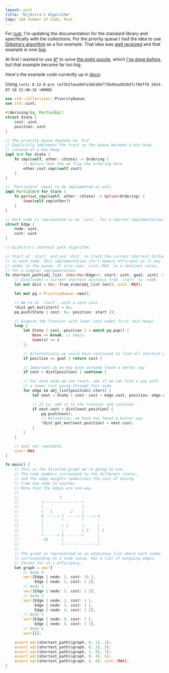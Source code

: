 ```yaml
---
layout: post
title: "Dijkstra's Algorithm"
tags: IDA Summer of Code, Rust
---
```


For [rust][], I'm updating the documentation for the standard library and specifically with the collections. For the priority queue I had the idea to use [Dijkstra's algorithm][dijkstra] as a fun example. That idea was [well received][pr] and that example is now [live][doc].

At first I wanted to use [A\*][] to solve [the eight puzzle][15-puzzle], which [I've done before][eight-post], but that example became far too big.

Here's the example code currently up in [docs][doc]:

Using `rustc 0.12.0-pre (ef352faea84fa16616b773bd9aa5020d7c76bff0 2014-07-18 21:46:32 +0000`)

```rust
use std::collections::PriorityQueue;
use std::uint;

#[deriving(Eq, PartialEq)]
struct State {
    cost: uint,
    position: uint
}

// The priority queue depends on `Ord`.
// Explicitly implement the trait so the queue becomes a min-heap
// instead of a max-heap.
impl Ord for State {
    fn cmp(&self, other: &State) -> Ordering {
        // Notice that the we flip the ordering here
        other.cost.cmp(&self.cost)
    }
}

// `PartialOrd` needs to be implemented as well.
impl PartialOrd for State {
    fn partial_cmp(&self, other: &State) -> Option<Ordering> {
        Some(self.cmp(other))
    }
}

// Each node is represented as an `uint`, for a shorter implementation.
struct Edge {
    node: uint,
    cost: uint
}

// Dijkstra's shortest path algorithm.

// Start at `start` and use `dist` to track the current shortest distance
// to each node. This implementation isn't memory efficient as it may leave duplicate
// nodes in the queue. It also uses `uint::MAX` as a sentinel value,
// for a simpler implementation.
fn shortest_path(adj_list: &Vec<Vec<Edge>>, start: uint, goal: uint) -> uint {
    // dist[node] = current shortest distance from `start` to `node`
    let mut dist = Vec::from_elem(adj_list.len(), uint::MAX);

    let mut pq = PriorityQueue::new();

    // We're at `start`, with a zero cost
    *dist.get_mut(start) = 0u;
    pq.push(State { cost: 0u, position: start });

    // Examine the frontier with lower cost nodes first (min-heap)
    loop {
        let State { cost, position } = match pq.pop() {
            None => break, // empty
            Some(s) => s
        };

        // Alternatively we could have continued to find all shortest paths
        if position == goal { return cost }

        // Important as we may have already found a better way
        if cost > dist[position] { continue }

        // For each node we can reach, see if we can find a way with
        // a lower cost going through this node
        for edge in adj_list[position].iter() {
            let next = State { cost: cost + edge.cost, position: edge.node };

            // If so, add it to the frontier and continue
            if next.cost < dist[next.position] {
                pq.push(next);
                // Relaxation, we have now found a better way
                *dist.get_mut(next.position) = next.cost;
            }
        }
    }

    // Goal not reachable
    uint::MAX
}

fn main() {
    // This is the directed graph we're going to use.
    // The node numbers correspond to the different states,
    // and the edge weights symbolises the cost of moving
    // from one node to another.
    // Note that the edges are one-way.
    //
    //                  7
    //          +-----------------+
    //          |                 |
    //          v   1        2    |
    //          0 -----> 1 -----> 3 ---> 4
    //          |        ^        ^      ^
    //          |        | 1      |      |
    //          |        |        | 3    | 1
    //          +------> 2 -------+      |
    //           10      |               |
    //                   +---------------+
    //
    // The graph is represented as an adjecency list where each index,
    // corresponding to a node value, has a list of outgoing edges.
    // Chosen for it's efficiency.
    let graph = vec![
        // Node 0
        vec![Edge { node: 2, cost: 10 },
             Edge { node: 1, cost: 1 }],
        // Node 1
        vec![Edge { node: 3, cost: 2 }],
        // Node 2
        vec![Edge { node: 1, cost: 1 },
             Edge { node: 3, cost: 3 },
             Edge { node: 4, cost: 1 }],
        // Node 3
        vec![Edge { node: 0, cost: 7 },
             Edge { node: 4, cost: 2 }],
        // Node 4
        vec![]];

    assert_eq!(shortest_path(&graph, 0, 1), 1);
    assert_eq!(shortest_path(&graph, 0, 3), 3);
    assert_eq!(shortest_path(&graph, 3, 0), 7);
    assert_eq!(shortest_path(&graph, 0, 4), 5);
    assert_eq!(shortest_path(&graph, 4, 0), uint::MAX);
}
```

[rust]: http://rust-lang.org/
[pr]: https://github.com/rust-lang/rust/pull/15857 "#15857"
[dijkstra]: http://en.wikipedia.org/wiki/Dijkstra%27s_algorithm "Dijkstra's algorithm"
[doc]: http://doc.rust-lang.org/std/collections/priority_queue/index.html "rust priority_queue doc"
[15-puzzle]: http://en.wikipedia.org/wiki/15_puzzle
[eight-post]: /blog/2014/01/21/8-puzzle_in_rust/ "rust code for 8-puzzle"
[A\*]: http://en.wikipedia.org/wiki/A*_search_algorithm "A* search algorithm"

